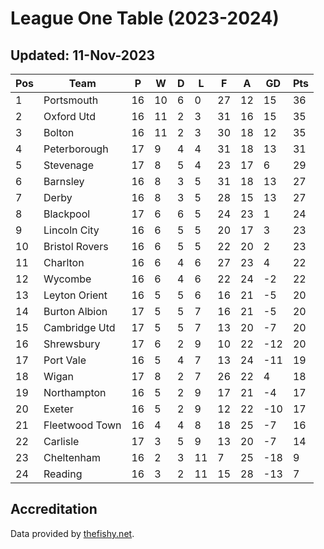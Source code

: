 # League One Table (2023-2024)
## Updated: 11-Nov-2023

| Pos | Team | P | W | D | L | F | A | GD | Pts |
| --- | --- | --- | --- | --- | --- | --- | --- | --- | --- |
| 1 | Portsmouth | 16 | 10 | 6 | 0 | 27 | 12 | 15 | 36 |
| 2 | Oxford Utd | 16 | 11 | 2 | 3 | 31 | 16 | 15 | 35 |
| 3 | Bolton | 16 | 11 | 2 | 3 | 30 | 18 | 12 | 35 |
| 4 | Peterborough | 17 | 9 | 4 | 4 | 31 | 18 | 13 | 31 |
| 5 | Stevenage | 17 | 8 | 5 | 4 | 23 | 17 | 6 | 29 |
| 6 | Barnsley | 16 | 8 | 3 | 5 | 31 | 18 | 13 | 27 |
| 7 | Derby | 16 | 8 | 3 | 5 | 28 | 15 | 13 | 27 |
| 8 | Blackpool | 17 | 6 | 6 | 5 | 24 | 23 | 1 | 24 |
| 9 | Lincoln City | 16 | 6 | 5 | 5 | 20 | 17 | 3 | 23 |
| 10 | Bristol Rovers | 16 | 6 | 5 | 5 | 22 | 20 | 2 | 23 |
| 11 | Charlton | 16 | 6 | 4 | 6 | 27 | 23 | 4 | 22 |
| 12 | Wycombe | 16 | 6 | 4 | 6 | 22 | 24 | -2 | 22 |
| 13 | Leyton Orient | 16 | 5 | 5 | 6 | 16 | 21 | -5 | 20 |
| 14 | Burton Albion | 17 | 5 | 5 | 7 | 16 | 21 | -5 | 20 |
| 15 | Cambridge Utd | 17 | 5 | 5 | 7 | 13 | 20 | -7 | 20 |
| 16 | Shrewsbury | 17 | 6 | 2 | 9 | 10 | 22 | -12 | 20 |
| 17 | Port Vale | 16 | 5 | 4 | 7 | 13 | 24 | -11 | 19 |
| 18 | Wigan | 17 | 8 | 2 | 7 | 26 | 22 | 4 | 18 |
| 19 | Northampton | 16 | 5 | 2 | 9 | 17 | 21 | -4 | 17 |
| 20 | Exeter | 16 | 5 | 2 | 9 | 12 | 22 | -10 | 17 |
| 21 | Fleetwood Town | 16 | 4 | 4 | 8 | 18 | 25 | -7 | 16 |
| 22 | Carlisle | 17 | 3 | 5 | 9 | 13 | 20 | -7 | 14 |
| 23 | Cheltenham | 16 | 2 | 3 | 11 | 7 | 25 | -18 | 9 |
| 24 | Reading | 16 | 3 | 2 | 11 | 15 | 28 | -13 | 7 |

## Accreditation 

Data provided by [thefishy.net](https://www.thefishy.net/).